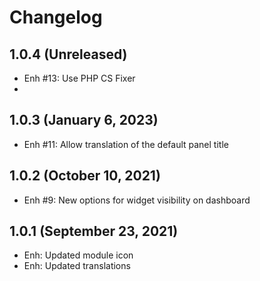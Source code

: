 Changelog
=========

1.0.4  (Unreleased)
------------------------
- Enh #13: Use PHP CS Fixer
- 
1.0.3  (January 6, 2023)
------------------------
- Enh #11: Allow translation of the default panel title 


1.0.2  (October 10, 2021)
-------------------------
- Enh #9: New options for widget visibility on dashboard


1.0.1  (September 23, 2021)
----------------------------
- Enh: Updated module icon
- Enh: Updated translations
